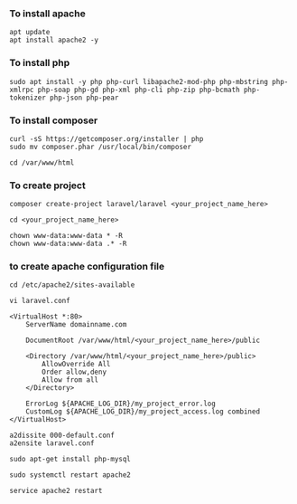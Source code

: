 ### To install apache
~~~
apt update
apt install apache2 -y
~~~

### To install php
~~~
sudo apt install -y php php-curl libapache2-mod-php php-mbstring php-xmlrpc php-soap php-gd php-xml php-cli php-zip php-bcmath php-tokenizer php-json php-pear
~~~
### To install composer
~~~
curl -sS https://getcomposer.org/installer | php 
sudo mv composer.phar /usr/local/bin/composer 
~~~
~~~
cd /var/www/html
~~~

### To create project
~~~
composer create-project laravel/laravel <your_project_name_here>
~~~
~~~
cd <your_project_name_here>
~~~
~~~
chown www-data:www-data * -R
chown www-data:www-data .* -R
~~~

### to create apache configuration file
~~~
cd /etc/apache2/sites-available
~~~
~~~
vi laravel.conf
~~~
~~~
<VirtualHost *:80>
    ServerName domainname.com

    DocumentRoot /var/www/html/<your_project_name_here>/public

    <Directory /var/www/html/<your_project_name_here>/public>
        AllowOverride All
        Order allow,deny
        Allow from all
    </Directory>

    ErrorLog ${APACHE_LOG_DIR}/my_project_error.log
    CustomLog ${APACHE_LOG_DIR}/my_project_access.log combined
</VirtualHost>
~~~
~~~
a2dissite 000-default.conf
a2ensite laravel.conf
~~~
~~~
sudo apt-get install php-mysql
~~~
~~~
sudo systemctl restart apache2
~~~

~~~
service apache2 restart
~~~
